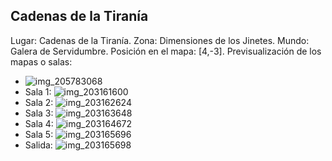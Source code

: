 ## Cadenas de la Tiranía
Lugar: Cadenas de la Tiranía.
Zona: Dimensiones de los Jinetes.
Mundo: Galera de Servidumbre.
Posición en el mapa: [4,-3].
Previsualización de los mapas o salas:
- ![img_205783068](https://media.discordapp.net/attachments/1115311447145193482/1115347720312471645/205783068.jpg)
- Sala 1: ![img_203161600](https://media.discordapp.net/attachments/1115311447145193482/1115347111890911323/203161600.jpg)
- Sala 2: ![img_203162624](https://media.discordapp.net/attachments/1115311447145193482/1115347113728016465/203162624.jpg)
- Sala 3: ![img_203163648](https://media.discordapp.net/attachments/1115311447145193482/1115347115351216330/203163648.jpg)
- Sala 4: ![img_203164672](https://media.discordapp.net/attachments/1115311447145193482/1115347117960077393/203164672.jpg)
- Sala 5: ![img_203165696](https://media.discordapp.net/attachments/1115311447145193482/1115347120434729000/203165696.jpg)
- Salida: ![img_203165698](https://media.discordapp.net/attachments/1115311447145193482/1115347122406035527/203165698.jpg)